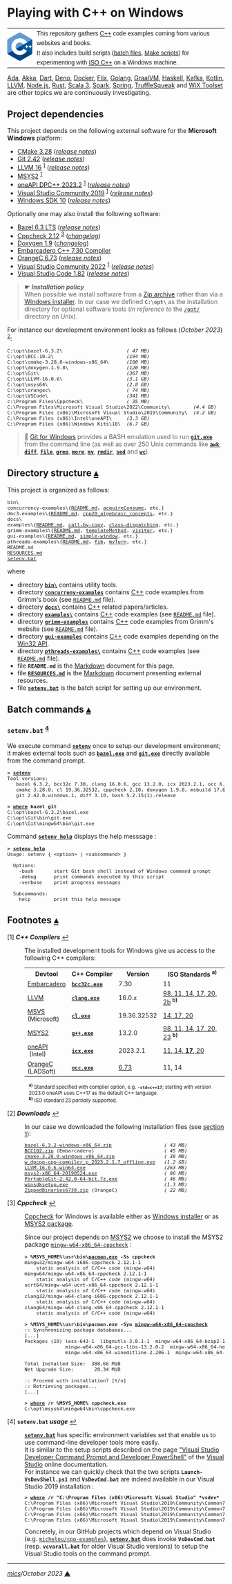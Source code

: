 # <span id="top">Playing with C++ on Windows</span>

<table style="font-family:Helvetica,Arial;line-height:1.6;">
  <tr>
  <td style="border:0;padding:0 10px 0 0;min-width:25%;"><a href="https://isocpp.org/" rel="external"><img src="docs/images/cpp_logo.png" width="100" alt="ISO C++ project"/></a></td>
  <td style="border:0;padding:0;vertical-align:text-top;">This repository gathers <a href="https://isocpp.org/" rel="external" title="ISO C++">C++</a> code examples coming from various websites and books.<br/>
  It also includes build scripts (<a href="https://en.wikibooks.org/wiki/Windows_Batch_Scripting" rel="external">batch files</a>, <a href="https://makefiletutorial.com/" rel="external">Make scripts</a>) for experimenting with <a href="https://isocpp.org/" rel="external">ISO C++</a> on a Windows machine.
  </td>
  </tr>
</table>

[Ada][ada_examples], [Akka][akka_examples], [Dart][dart_examples], [Deno][deno_examples], [Docker][docker_examples], [Flix][flix_examples], [Golang][golang_examples], [GraalVM][graalvm_examples], [Haskell][haskell_examples], [Kafka][kafka_examples], [Kotlin][kotlin_examples], [LLVM][llvm_examples], [Node.js][nodejs_examples], [Rust][rust_examples], [Scala 3][scala3_examples], [Spark][spark_examples], [Spring][spring_examples], [TruffleSqueak][trufflesqueak_examples] and [WiX Toolset][wix_examples] are other topics we are continuously investigating.

## <span id="proj_deps">Project dependencies</span>

This project depends on the following external software for the **Microsoft Windows** platform:

- [CMake 3.28][cmake_downloads] ([*release notes*][cmake_relnotes])
- [Git 2.42][git_releases] ([*release notes*][git_relnotes])
- [LLVM 16][llvm_downloads] <sup id="anchor_01">[1](#footnote_01)</sup> ([*release notes*][llvm_relnotes])
- [MSYS2][msys2_downloads] <sup id="anchor_01">[1](#footnote_01)</sup>
- [oneAPI DPC++ 2023.2][intel_dpc] <sup id="anchor_01">[1](#footnote_01)</sup> ([*release notes*][intel_dpc_relnotes])
- [Visual Studio Community 2019][vs2019_downloads] <sup id="anchor_01">[1](#footnote_01)</sup> ([*release notes*][vs2019_relnotes])
- [Windows SDK 10][winsdk_downloads] ([*release notes*][winsdk_relnotes])

Optionally one may also install the following software:

- [Bazel 6.3 LTS][bazel_downloads] ([*release notes*][bazel_relnotes])
- [Cppcheck 2.12][cppcheck_downloads] <sup id="anchor_03">[3](#footnote_03)</sup> ([*changelog*][cppcheck_changelog])
- [Doxygen 1.9][doxygen_downloads] ([*changelog*][doxygen_changelog])
- [Embarcadero C++ 7.30 Compiler][bcc_downloads]
- [OrangeC 6.73][orangec_downloads] ([*release notes*][orangec_relnotes])
- [Visual Studio Community 2022][vs2022_downloads] <sup id="anchor_01">[1](#footnote_01)</sup> ([*release notes*][vs2022_relnotes])
- [Visual Studio Code 1.82][vscode_downloads] ([*release notes*][vscode_relnotes])

> **&#9755;** ***Installation policy***<br/>
> When possible we install software from a [Zip archive][zip_archive] rather than via a [Windows installer][windows_installer]. In our case we defined **`C:\opt\`** as the installation directory for optional software tools (*in reference to* the [`/opt/`][unix_opt] directory on Unix).

For instance our development environment looks as follows (*October 2023*) <sup id="anchor_02">[2](#footnote_02)</sup>:

<pre style="font-size:80%;">
C:\opt\bazel-6.3.2\                      <i>( 47 MB)</i>
C:\opt\BCC-10.2\                         <i>(194 MB)</i>
C:\opt\cmake-3.28.0-windows-x86_64\      <i>(100 MB)</i>
C:\opt\doxygen-1.9.8\                    <i>(120 MB)</i>
C:\opt\Git\                              <i>(367 MB)</i>
C:\opt\LLVM-16.0.6\                      <i>(3.1 GB)</i>
C:\opt\msys64\                           <i>(2.8 GB)</i>
C:\opt\orangec\                          <i>( 74 MB)</i>
C:\opt\VSCode\                           <i>(341 MB)</i>
c:\Program Files\Cppcheck\               <i>( 35 MB)</i>
C:\Program Files\Microsoft Visual Studio\2022\Community\        <i>(4.4 GB)</i>
C:\Program Files (x86)\Microsoft Visual Studio\2019\Community\  <i>(4.2 GB)</i>
C:\Program Files (x86)\Intel\oneAPI\     <i>(3.3 GB)</i>
C:\Program Files (x86)\Windows Kits\10\  <i>(6.7 GB)</i>
</pre>

> **:mag_right:** [Git for Windows][git_releases] provides a BASH emulation used to run [**`git.exe`**][git_docs] from the command line (as well as over 250 Unix commands like [**`awk`**][man1_awk], [**`diff`**][man1_diff], [**`file`**][man1_file], [**`grep`**][man1_grep], [**`more`**][man1_more], [**`mv`**][man1_mv], [**`rmdir`**][man1_rmdir], [**`sed`**][man1_sed] and [**`wc`**][man1_wc]).

## <span id="structure">Directory structure</span> [**&#x25B4;**](#top)

This project is organized as follows:
<pre style="font-size:80%;">
bin\
concurrency-examples\{<a href="concurrency-examples/README.md">README.md</a>, <a href="concurrency-examples/acquireConsume/">acquireConsume</a>, etc.}
dmc3-examples\{<a href="dmc3-examples/README.md">README.md</a>, <a href="dmc3-examples/cpp20_algebraic_concepts">cpp20_algebraic_concepts</a>, etc.}
docs\
examples\{<a href="examples/README.md">README.md</a>, <a href="examples/call-by-copy/">call-by-copy</a>, <a href="examples/class-dispatching/">class-dispatching</a>, etc.}
grimm-examples\{<a href="grimm-examples/README.md">README.md</a>, <a href="grimm-examples/templateMethod/">templateMethod</a>, <a href="grimm-examples/visitor/">visitor</a>, etc.}
gui-examples\{<a href="gui-examples/README.md">README.md</a>, <a href="gui-examples/simple-window/">simple-window</a>, etc.}
pthreads-examples\{<a href="pthreads-examples/README.md">README.md</a>, <a href="pthreads-examples/fib/">fib</a>, <a href="pthreads-examples/myTurn/">myTurn</a>, etc.}
README.md
<a href="RESOURCES.md">RESOURCES.md</a>
<a href="setenv.bat">setenv.bat</a>
</pre>

where

- directory [**`bin\`**](bin/) contains utility tools.
- directory [**`concurreny-examples`**](concurrency-examples/) contains [C++][cpp_lang] code examples from Grimm's book (see [`README.md`](concurrency-examples/README.md) file).
- directory [**`docs\`**](docs/) contains [C++][cpp_lang] related papers/articles.
- directory [**`examples\`**](mastering-rust/) contains [C++][cpp_lang] code examples (see [`README.md`](examples/README.md) file).
- directory [**`grimm-examples`**](grimm-examples/) contains [C++][cpp_lang] code examples from Grimm's website (see [`README.md`](grimm-examples/README.md) file).
- directory [**`gui-examples`**](gui-examples/) contains [C++][cpp_lang] code examples depending on the [Win32 API][win32_api].
- directory [**`pthreads-examples\`**](pthreads-examples/) contains [C++][cpp_lang] code examples (see [`README.md`](pthreads-examples/README.md) file).
- file **`README.md`** is the [Markdown][github_markdown] document for this page.
- file [**`RESOURCES.md`**](RESOURCES.md) is the [Markdown][github_markdown] document presenting external resources.
- file [**`setenv.bat`**](setenv.bat) is the batch script for setting up our environment.

<!--
We also define a virtual drive **`R:`** in our working environment in order to reduce/hide the real path of our project directory (see article ["Windows command prompt limitation"][windows_limitation] from Microsoft Support).

> **:mag_right:** We use the Windows external command [**`subst`**][windows_subst] to create virtual drives; for instance:
>
> <pre style="font-size:80%;">
> <b>&gt; <a href="https://docs.microsoft.com/en-us/windows-server/administration/windows-commands/subst">subst</a> R: <a href="https://en.wikipedia.org/wiki/Environment_variable#Default_values">%USERPROFILE%</a>\workspace\rust-examples</b>
> </pre>
-->

## <span id="commands">Batch commands</span> [**&#x25B4;**](#top)

### **`setenv.bat`** <sup id="anchor_04">[4](#footnote_04)</sup>

We execute command [**`setenv`**](setenv.bat) once to setup our development environment; it makes external tools such as [**`bazel.exe`**][bazel_cli] and [**`git.exe`**][git_cli] directly available from the command prompt.

<pre style="font-size:80%;">
<b>&gt; <a href="setenv.bat">setenv</a></b>
Tool versions:
   bazel 6.3.2, bcc32c 7.30, clang 16.0.6, gcc 13.2.0, icx 2023.2.1, occ 6.73.8
   cmake 3.28.0, cl 19.36.32532, cppcheck 2.10, doxygen 1.9.8, msbuild 17.6.3.22601
   git 2.42.0.windows.1, diff 3.10, bash 5.2.15(1)-release

<b>&gt; <a href="https://docs.microsoft.com/en-us/windows-server/administration/windows-commands/where_1" rel="external">where</a> bazel git</b>
C:\opt\bazel-6.3.2\bazel.exe
C:\opt\Git\bin\git.exe
C:\opt\Git\mingw64\bin\git.exe
</pre>

Command [**`setenv help`**](./setenv.bat) displays the help messsage :

<pre style="font-size:80%;">
<b>&gt; <a href="./setenv.bat">setenv help</a></b>
Usage: setenv { &lt;option> | &lt;subcommand> }
&nbsp;
  Options:
    -bash       start Git bash shell instead of Windows command prompt
    -debug      print commands executed by this script
    -verbose    print progress messages
&nbsp;
  Subcommands:
    help        print this help message
</pre>

## <span id="footnotes">Footnotes</span> [**&#x25B4;**](#top)

<span id="footnote_01">[1]</span> ***C++ Compilers*** [↩](#anchor_01)

<dl><dd>
The installed development tools for Windows give us access to the following C++ compilers:
</dd>
<dd>
<table>
<tr><th>Devtool</th><th>C++&nbsp;Compiler</th><th>Version</th><th>ISO Standards <sup><b>a)</b></sup></th></tr>
<tr><td><a href="https://www.embarcadero.com">Embarcadero</a></td><td><a href="https://www.embarcadero.com/free-tools/ccompiler"><code><b>bcc32c.exe</b></code></a></td><td>7.30</td><td>11</td></tr>
<tr><td><a href="https://llvm.org/">LLVM</a></td><td><a href="https://clang.llvm.org/docs/UsersManual.html#basic-usage"><code><b>clang.exe</b></code></a></td><td>16.0.x</td><td><a href="https://clang.llvm.org/cxx_status.html">98, 11, 14, 17, 20, 2b</a> <sup><b>b)</b></sup></td></tr>
<tr><td><a href="https://visualstudio.microsoft.com/">MSVS</a><br/>(Microsoft)</td><td><a href="https://docs.microsoft.com/en-us/cpp/build/reference/compiler-command-line-syntax"><code><b>cl.exe</b></code></a></td><td>19.36.32532</td><td><a href="https://docs.microsoft.com/en-us/cpp/build/reference/std-specify-language-standard-version">14, 17, 20</a></td></tr>
<tr><td><a href="https://www.msys2.org/">MSYS2</a></td><td><a href="https://man7.org/linux/man-pages/man1/g++.1.html"><code><b>g++.exe</b></code></a></td><td>13.2.0</td><td><a href="https://gcc.gnu.org/projects/cxx-status.html">98, 11, 14, 17, 20, 23</a> <sup><b>b)</b></sup></td></tr>
<tr>
  <td><a href="https://www.intel.com/content/www/us/en/developer/articles/tool/oneapi-standalone-components.html" rel="external">oneAPI</a><br/>&nbsp;(Intel)</td>
  <td><a href="https://www.intel.com/content/www/us/en/develop/documentation/oneapi-dpcpp-cpp-compiler-dev-guide-and-reference/top/compiler-setup/use-the-command-line/invoke-the-compiler.html"><code><b>icx.exe</b></code></td>
  <td>2023.2.1</td>
  <td><a href="https://www.intel.com/content/www/us/en/develop/documentation/cpp-compiler-developer-guide-and-reference/top/compiler-reference/compiler-options/compiler-option-details/language-options/std-qstd.html" rel="external">11, 14, <b>17</b>, 20</a></td>
</tr>
<tr>
  <td><a href="https://github.com/LADSoft/OrangeC#orangec">OrangeC</a><br/>(LADSoft)</td>
  <td><a href="https://orangec.readthedocs.io/en/latest/occ/OCC%20Command%20Line/"><code><b>occ.exe</b></code></a></td>
  <td><a href="https://github.com/LADSoft/OrangeC/releases/tag/Orange-C-v6.73.1">6.73</a></td>
  <td>11, 14</td>
</tr>
</table>
<div style="margin:0 0 0 10px;font-size:80%;">
<sup><b>a)</b></sup> Standard specified with compiler option, e.g. <code><b>-std=c++17</b></code>; starting with version 2023.0 oneAPI uses C++17 as the default C++ language.<br/>
<sup><b>b)</b></sup> ISO standard 23 <i>partially</i> supported.<br/>
</div>
</dd></dl>

<span id="footnote_02">[2]</span> ***Downloads*** [↩](#anchor_02)

<dl><dd>
In our case we downloaded the following installation files (see <a href="#proj_deps">section 1</a>):
</dd>
<dd>
<pre style="font-size:80%;">
<a href="https://github.com/bazelbuild/bazel/releases/tag/6.3.2">bazel-6.3.2-windows-x86_64.zip</a>                  <i>( 43 MB)</i>
<a href="https://www.embarcadero.com/free-tools/ccompiler" rel="external">BCC102.zip</a> (Embarcadero)                        <i>( 45 MB)</i>
<a href="https://cmake.org/download/">cmake-3.28.0-windows-x86_64.zip</a>                 <i>( 38 MB)</i>
<a href="https://www.intel.com/content/www/us/en/developer/articles/tool/oneapi-standalone-components.html#dpcpp-cpp">w_dpcpp-cpp-compiler_p_2023.2.1.7_offline.exe</a>   <i>(1.2 GB)</i>
<a href="https://github.com/llvm/llvm-project/releases/tag/llvmorg-16.0.6">LLVM-16.0.6-win64.exe</a>                           <i>(263 MB)</i>
<a href="http://repo.msys2.org/distrib/x86_64/">msys2-x86_64-20190524.exe</a>                       <i>( 86 MB)</i>
<a href="https://git-scm.com/download/win">PortableGit-2.42.0-64-bit.7z.exe</a>                <i>( 46 MB)</i>
<a href="https://developer.microsoft.com/en-us/windows/downloads/windows-sdk/">winsdksetup.exe</a>                                 <i>(1.3 MB)</i>
<a href="https://github.com/LADSoft/OrangeC/releases">ZippedBinaries6738.zip</a> (OrangeC)                <i>( 22 MB)</i>
</pre>
</dd></dl>

<span id="footnote_03">[3]</span> ***Cppcheck*** [↩](#anchor_03)

<dl><dd>
<a href="https://cppcheck.sourceforge.io" rel="external">Cppcheck</a> for Windows is available either as <a href="https://cppcheck.sourceforge.io/#download">Windows installer</a> or as <a href="https://packages.msys2.org/package/mingw-w64-x86_64-cppcheck" rel="external">MSYS2 package</a>.

Since our project depends on <a href="https://www.msys2.org/" rel="external">MSYS2</a> we choose to install the MSYS2 package <a href="https://packages.msys2.org/package/mingw-w64-x86_64-cppcheck"><code>mingw-w64-x86_64-cppcheck</code></a> :
<pre style="font-size:80%;">
<b>&gt; %MSYS_HOME%\usr\bin\<a href="https://archlinux.org/pacman/" rel="external">pacman.exe</a> -Ss cppcheck</b>
mingw32/mingw-w64-i686-cppcheck 2.12.1-1
    static analysis of C/C++ code (mingw-w64)
mingw64/mingw-w64-x86_64-cppcheck 2.12.1-1
    static analysis of C/C++ code (mingw-w64)
ucrt64/mingw-w64-ucrt-x86_64-cppcheck 2.12.1-1
    static analysis of C/C++ code (mingw-w64)
clang32/mingw-w64-clang-i686-cppcheck 2.12.1-1
    static analysis of C/C++ code (mingw-w64)
clang64/mingw-w64-clang-x86_64-cppcheck 2.12.1-1
    static analysis of C/C++ code (mingw-w64)
&nbsp;
<b>&gt; %MSYS_HOME%\usr\bin\pacman.exe -Syu <a href="https://packages.msys2.org/package/mingw-w64-x86_64-cppcheck" rel="external">mingw-w64-x86_64-cppcheck</a></b>
:: Synchronizing package databases...
[...]
Packages (10) less-643-1  libgnutls-3.8.1-1  mingw-w64-x86_64-bzip2-1.0.8-2  mingw-w64-x86_64-gcc-13.2.0-2  mingw-w64-x86_64-gcc-ada-13.2.0-2
              mingw-w64-x86_64-gcc-libs-13.2.0-2  mingw-w64-x86_64-headers-git-11.0.0.r107.gd367cc9d7-2  mingw-w64-x86_64-pcre-8.45-1
              mingw-w64-x86_64-wineditline-2.206-1  mingw-w64-x86_64-cppcheck-2.12.1-1

Total Installed Size:  388.66 MiB
Net Upgrade Size:       20.34 MiB

:: Proceed with installation? [Y/n]
:: Retrieving packages...
[...]
&nbsp;
<b>&gt; <a href="https://learn.microsoft.com/en-us/windows-server/administration/windows-commands/where" rel="external">where</a> /r %MSYS_HOME% cppcheck.exe</b>
C:\opt\msys64\mingw64\bin\cppcheck.exe
</pre>
</dd></dl>

<span id="footnote_04">[4]</span> **`setenv.bat` *usage*** [↩](#anchor_04)

<dl><dd>
<a href=./setenv.bat><code><b>setenv.bat</b></code></a> has specific environment variables set that enable us to use command-line developer tools more easily.
</dd>
<dd>It is similar to the setup scripts described on the page <a href="https://learn.microsoft.com/en-us/visualstudio/ide/reference/command-prompt-powershell" rel="external">"Visual Studio Developer Command Prompt and Developer PowerShell"</a> of the <a href="https://learn.microsoft.com/en-us/visualstudio/windows" rel="external">Visual Studio</a> online documentation.
</dd>
<dd>
For instance we can quickly check that the two scripts <code><b>Launch-VsDevShell.ps1</b></code> and <code><b>VsDevCmd.bat</b></code> are indeed available in our Visual Studio 2019 installation :
<pre style="font-size:80%;">
<b>&gt; <a href="https://learn.microsoft.com/en-us/windows-server/administration/windows-commands/where" rel="external">where</a> /r "C:\Program Files (x86)\Microsoft Visual Studio" *vsdev*</b>
C:\Program Files (x86)\Microsoft Visual Studio\2019\Community\Common7\Tools\Launch-VsDevShell.ps1
C:\Program Files (x86)\Microsoft Visual Studio\2019\Community\Common7\Tools\VsDevCmd.bat
C:\Program Files (x86)\Microsoft Visual Studio\2019\Community\Common7\Tools\vsdevcmd\core\vsdevcmd_end.bat
C:\Program Files (x86)\Microsoft Visual Studio\2019\Community\Common7\Tools\vsdevcmd\core\vsdevcmd_start.bat
</pre>
</dd>
<dd>
Concretely, in our GitHub projects which depend on Visual Studio (e.g. <a href="https://github.com/michelou/cpp-examples"><code>michelou/cpp-examples</code></a>), <a href=./setenv.bat><code><b>setenv.bat</b></code></a> does invoke <code><b>VsDevCmd.bat</b></code> (resp. <code><b>vcvarall.bat</b></code> for older Visual Studio versions) to setup the Visual Studio tools on the command prompt. 
</dd></dl>

***

*[mics](https://lampwww.epfl.ch/~michelou/)/October 2023* [**&#9650;**](#top)
<span id="bottom">&nbsp;</span>

<!-- link refs -->

[ada_examples]: https://github.com/michelou/ada-examples
[akka_examples]: https://github.com/michelou/akka-examples
[bazel_cli]: https://docs.bazel.build/versions/master/command-line-reference.html
[bazel_downloads]: https://github.com/bazelbuild/bazel/releases/tag/6.3.2
[bazel_relnotes]: https://github.com/bazelbuild/bazel/releases/tag/6.3.2
<!--
6.3.2 -> https://github.com/bazelbuild/bazel/blob/master/CHANGELOG.md#release-632-2023-08-08
6.3.0 -> https://github.com/bazelbuild/bazel/blob/master/CHANGELOG.md#release-630-2023-07-24
6.2.1 -> https://github.com/bazelbuild/bazel/blob/master/CHANGELOG.md#release-621-2023-06-02
6.2.0 -> https://github.com/bazelbuild/bazel/blob/master/CHANGELOG.md#release-620-2023-05-09
-->
[bcc_downloads]: https://www.embarcadero.com/free-tools/ccompiler
[clang_cli]: https://clang.llvm.org/docs/ClangCommandLineReference.html
[cmake_cli]: https://cmake.org/cmake/help/latest/manual/cmake.1.html
[cmake_downloads]: https://cmake.org/download/
[cmake_relnotes]: https://cmake.org/cmake/help/v3.27/release/3.27.html
[cpp_lang]: https://isocpp.org/
[cppcheck_changelog]: https://github.com/danmar/cppcheck/releases
[cppcheck_downloads]: http://cppcheck.sourceforge.net/#download
[dart_examples]: https://github.com/michelou/dart-examples
[deno_examples]: https://github.com/michelou/deno-examples
[docker_examples]: https://github.com/michelou/docker-examples
[doxygen_changelog]: https://www.doxygen.nl/manual/changelog.html
[doxygen_downloads]: https://www.doxygen.nl/download.html#srcbin
[flix_examples]: https://github.com/michelou/flix-examples
[git_cli]: https://git-scm.com/docs/git
[git_docs]: https://git-scm.com/docs/git
[git_releases]: https://git-scm.com/download/win
[git_relnotes]: https://raw.githubusercontent.com/git/git/master/Documentation/RelNotes/2.42.0.txt
[github_markdown]: https://github.github.com/gfm/
[golang_examples]: https://github.com/michelou/golang-examples
[graalvm_examples]: https://github.com/michelou/graalvm-examples
[haskell_examples]: https://github.com/michelou/haskell-examples
[intel_dpc]: https://www.intel.com/content/www/us/en/developer/articles/tool/oneapi-standalone-components.html#dpcpp-cpp
[intel_dpc_relnotes]: https://www.intel.com/content/www/us/en/developer/articles/release-notes/intel-oneapi-dpc-c-compiler-release-notes.html
[kafka_examples]: https://github.com/michelou/kafka-examples
[kotlin_examples]: https://github.com/michelou/kotlin-examples
[llvm_downloads]: https://github.com/llvm/llvm-project/releases/tag/llvmorg-16.0.6
[llvm_examples]: https://github.com/michelou/llvm-examples
[llvm_relnotes]: https://releases.llvm.org/16.0.0/docs/ReleaseNotes.html
[man1_awk]: https://www.linux.org/docs/man1/awk.html
[man1_diff]: https://www.linux.org/docs/man1/diff.html
[man1_file]: https://www.linux.org/docs/man1/file.html
[man1_grep]: https://www.linux.org/docs/man1/grep.html
[man1_more]: https://www.linux.org/docs/man1/more.html
[man1_mv]: https://www.linux.org/docs/man1/mv.html
[man1_rmdir]: https://www.linux.org/docs/man1/rmdir.html
[man1_sed]: https://www.linux.org/docs/man1/sed.html
[man1_wc]: https://www.linux.org/docs/man1/wc.html
[msys2_downloads]: http://repo.msys2.org/distrib/x86_64/
[nodejs_examples]: https://github.com/michelou/nodejs-examples
[orangec_downloads]: https://github.com/LADSoft/OrangeC/releases
[orangec_relnotes]: https://github.com/LADSoft/OrangeC/releases/tag/Orange-C-v6.73.1
[rust_examples]: https://github.com/michelou/rust-examples
[scala3_examples]: https://github.com/michelou/dotty-examples
[spark_examples]: https://github.com/michelou/spark-examples
[spring_examples]: https://github.com/michelou/spring-examples
[trufflesqueak_examples]: https://github.com/michelou/trufflesqueak-examples
[unix_opt]: https://tldp.org/LDP/Linux-Filesystem-Hierarchy/html/opt.html
[vs2019_downloads]: https://visualstudio.microsoft.com/en/downloads/
[vs2019_relnotes]: https://docs.microsoft.com/en-us/visualstudio/releases/2019/release-notes
[vs2022_downloads]: https://visualstudio.microsoft.com/en/downloads/
[vs2022_relnotes]: https://docs.microsoft.com/en-us/visualstudio/releases/2022/release-notes
[vscode_downloads]: https://code.visualstudio.com/#alt-downloads
[vscode_relnotes]: https://code.visualstudio.com/updates/
[win32_api]: https://learn.microsoft.com/en-us/windows/win32/api/
[windows_installer]: https://docs.microsoft.com/en-us/windows/win32/msi/windows-installer-portal
[winsdk_downloads]: https://developer.microsoft.com/en-us/windows/downloads/windows-sdk/
[winsdk_relnotes]: https://developer.microsoft.com/en-us/windows/downloads/windows-sdk/#relnote
[wix_examples]: https://github.com/michelou/wix-examples
[zip_archive]: https://www.howtogeek.com/178146/htg-explains-everything-you-need-to-know-about-zipped-files/
